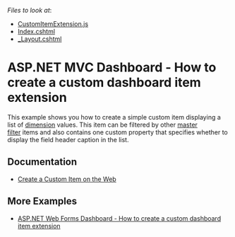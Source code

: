 <!-- default file list -->
*Files to look at*:

* [CustomItemExtension.js](./CS/MvcCustomItemSample/Scripts/customExtension/CustomItemExtension.js)
* [Index.cshtml](./CS/MvcCustomItemSample/Views/Home/Index.cshtml)
* [_Layout.cshtml](./CS/MvcCustomItemSample/Views/Shared/_Layout.cshtml)
<!-- default file list end -->
# ASP.NET MVC Dashboard - How to create a custom dashboard item extension


This example shows you how to create a simple custom item displaying a list of [dimension](https://docs.devexpress.com/Dashboard/116523) values. This item can be filtered by other [master filter](https://docs.devexpress.com/Dashboard/117060/web-dashboard/create-dashboards-on-the-web/interactivity/master-filtering) items and also contains one custom property that specifies whether to display the field header caption in the list.

## Documentation

- [Create a Custom Item on the Web](https://docs.devexpress.com/Dashboard/117546)


## More Examples
- [ASP.NET Web Forms Dashboard - How to create a custom dashboard item extension](https://github.com/DevExpress-Examples/aspxdashboard-how-to-create-a-custom-dashboard-item-extension-t509294)
